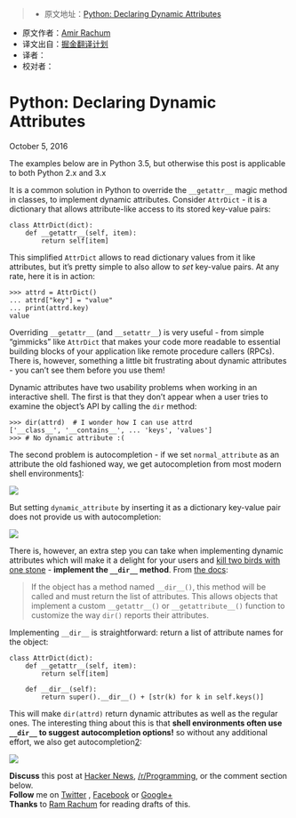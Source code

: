 > * 原文地址：[Python: Declaring Dynamic Attributes](http://amir.rachum.com/blog/2016/10/05/python-dynamic-attributes/)
* 原文作者：[Amir Rachum](http://amir.rachum.com/about/)
* 译文出自：[掘金翻译计划](https://github.com/xitu/gold-miner)
* 译者：
* 校对者：

# Python: Declaring Dynamic Attributes


October 5, 2016

The examples below are in Python 3.5, but otherwise this post is applicable to both Python 2.x and 3.x

It is a common solution in Python to override the `__getattr__` magic method in classes, to implement dynamic attributes. Consider `AttrDict` - it is a dictionary that allows attribute-like access to its stored key-value pairs:



    class AttrDict(dict):
        def __getattr__(self, item):
            return self[item]



This simplified `AttrDict` allows to read dictionary values from it like attributes, but it’s pretty simple to also allow to _set_ key-value pairs. At any rate, here it is in action:



    >>> attrd = AttrDict()
    ... attrd["key"] = "value"
    ... print(attrd.key)
    value



Overriding `__getattr__` (and `__setattr__`) is very useful - from simple “gimmicks” like `AttrDict` that makes your code more readable to essential building blocks of your application like remote procedure callers (RPCs). There is, however, something a little bit frustrating about dynamic attributes - you can’t see them before you use them!

Dynamic attributes have two usability problems when working in an interactive shell. The first is that they don’t appear when a user tries to examine the object’s API by calling the `dir` method:



    >>> dir(attrd)  # I wonder how I can use attrd
    ['__class__', '__contains__', ... 'keys', 'values']
    >>> # No dynamic attribute :(



The second problem is autocompletion - if we set `normal_attribute` as an attribute the old fashioned way, we get autocompletion from most modern shell environments[1](http://amir.rachum.com/blog/2016/10/05/python-dynamic-attributes/#fn:1):

![](http://amir.rachum.com/images/posts/normal_attribute.png)

But setting `dynamic_attribute` by inserting it as a dictionary key-value pair does not provide us with autocompletion:

![](http://amir.rachum.com/images/posts/dynamic_attribute_before.png)

There is, however, an extra step you can take when implementing dynamic attributes which will make it a delight for your users and [kill two birds with one stone](https://www.youtube.com/watch?v=71gilEP4aJY) - **implement the `__dir__` method**. From [the docs](https://docs.python.org/2/library/functions.html#dir):

> If the object has a method named `__dir__()`, this method will be called and must return the list of attributes. This allows objects that implement a custom `__getattr__()` or `__getattribute__()` function to customize the way `dir()` reports their attributes.

Implementing `__dir__` is straightforward: return a list of attribute names for the object:



    class AttrDict(dict):
        def __getattr__(self, item):
            return self[item]

        def __dir__(self):
            return super().__dir__() + [str(k) for k in self.keys()]



This will make `dir(attrd)` return dynamic attributes as well as the regular ones. The interesting thing about this is that **shell environments often use `__dir__` to suggest autocompletion options!** so without any additional effort, we also get autocompletion[2](http://amir.rachum.com/blog/2016/10/05/python-dynamic-attributes/#fn:2):

![](http://amir.rachum.com/images/posts/dynamic_attribute_after.png)

**Discuss** this post at [Hacker News](https://news.ycombinator.com/item?id=12644164), [/r/Programming](https://www.reddit.com/r/programming/comments/55zuip/python_declaring_dynamic_attributes/), or the comment section below.  
**Follow** me on [Twitter](https://twitter.com/AmirRachum) , [Facebook](https://www.facebook.com/amir.rachum.blog) or [Google+](https://plus.google.com/collection/ku7PME)  
**Thanks** to [Ram Rachum](http://ram.rachum.com/) for reading drafts of this.

